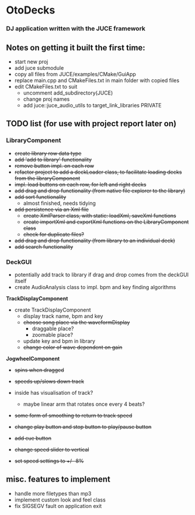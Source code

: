 # OtoDecks

### DJ application written with the JUCE framework

## Notes on getting it built the first time:
- start new proj
- add juce submodule
- copy all files from JUCE/examples/CMake/GuiApp
- replace main.cpp and CMakeFiles.txt in main folder with copied files
- edit CMakeFiles.txt to suit 
  - uncomment add_subdirectory(JUCE)
  - change proj names
  - add juce::juce_audio_utils to target_link_libraries PRIVATE

## TODO list (for use with project report later on)

### LibraryComponent
- ~~create library row data type~~
- ~~add 'add to library' functionality~~
- ~~remove button impl. on each row~~
- ~~refactor project to add a deckLoader class, to facilitate loading decks from the libraryComponent~~
- ~~impl. load buttons on each row, for left and right decks~~
- ~~add drag and drop functionality (from native file explorer to the library)~~
- ~~add sort functionality~~
  - almost finished, needs tidying
- ~~add persistence via an Xml file~~
  - ~~create XmlParser class, with static: loadXml, saveXml functions~~ 
  - ~~create importXml and exportXml functions on the LibraryComponent class~~
  - ~~check for duplicate files?~~
- ~~add drag and drop functionality (from library to an individual deck)~~
- ~~add search functionality~~

### DeckGUI
- potentially add track to library if drag and drop comes from the deckGUI itself
- create AudioAnalysis class to impl. bpm and key finding algorithms

**TrackDisplayComponent**
- create TrackDisplayComponent
  - display track name, bpm and key
  - ~~choose song place via the waveformDisplay~~
    - draggable place?
    - zoomable place?
  - update key and bpm in library
  - ~~change color of wave dependent on gain~~

**JogwheelComponent**
- ~~spins when dragged~~
- ~~speeds up/slows down track~~
- inside has visualisation of track?
  - maybe linear arm that rotates once every 4 beats?
- ~~some form of smoothing to return to track speed~~

- ~~change play button and stop button to play/pause button~~
- ~~add cue button~~
- ~~change speed slider to vertical~~
- ~~set speed settings to +/- 8%~~

## misc. features to implement
- handle more filetypes than mp3
- implement custom look and feel class
- fix SIGSEGV fault on application exit